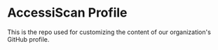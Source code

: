 # AccessiScan Profile
This is the repo used for customizing the content of our organization's GitHub profile. 
